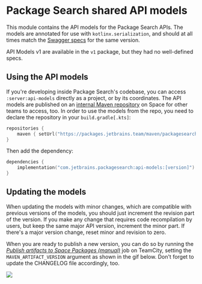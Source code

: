 # Package Search shared API models

This module contains the API models for the Package Search APIs. The models are annotated for use
with `kotlinx.serialization`, and should at all
times match the [Swagger specs](./swagger) for the same version.

API Models v1 are available in the `v1` package, but they had no well-defined specs.

## Using the API models

If you're developing inside Package Search's codebase, you can access `:server:api-models` directly as a project, or by
its coordinates. The API
models are published on an [internal Maven repository](https://packages.jetbrains.team/maven/packagesearch) on Space for
other teams to access, too.
In order to use the models from the repo, you need to declare the repository in your `build.gradle[.kts]`:

```kotlin
repositories {
    maven { setUrl("https://packages.jetbrains.team/maven/packagesearch") }
}
```      

Then add the dependency:

```kotlin
dependencies {
    implementation("com.jetbrains.packagesearch:api-models:[version]")
}
```

## Updating the models

When updating the models with minor changes, which are compatible with previous versions of the models, you should just
increment the revision part of
the version. If you make any change that requires code recompilation by users, but keep the same major API version,
increment the minor part. If
there's a major version change, reset minor and revision to zero.

When you are ready to publish a new version, you can do so by running the [_Publish artifacts to Space Packages
(manual)_](https://buildserver.labs.intellij.net/buildConfiguration/kpm_api_models_publish?mode=branches) job on
TeamCity, setting
the `MAVEN_ARTIFACT_VERSION` argument as shown in the gif below. Don't forget to update the CHANGELOG file accordingly,
too.

![](images/updating-api-models-on-tc.gif)

